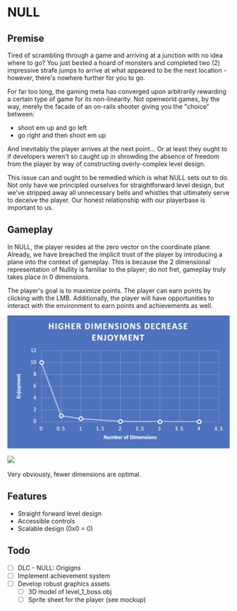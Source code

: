 # NULL
## Premise
Tired of scrambling through a game and arriving at a junction with no idea where to go?  You just bested a hoard of monsters and completed two (2) impressive strafe jumps to arrive at what appeared to be the next location - however, there's nowhere further for you to go.  

For far too long, the gaming meta has converged upon arbitrarily rewarding a certain type of game for its non-linearity.  Not openworld games, by the way, merely the facade of an on-rails shooter giving you the "choice" between:
 - shoot em up and go left
 - go right and then shoot em up

 And inevitably the player arrives at the next point... Or at least they ought to if developers weren't so caught up in shrowding the absence of freedom from the player by way of constructing overly-complex level design.  

 This issue can and ought to be remedied which is what NULL sets out to do.  Not only have we principled ourselves for straightforward level design, but we've stripped away all unnecessary bells and whistles that ultimately serve to deceive the player. Our honest relationship with our playerbase is important to us.  

## Gameplay

In NULL, the player resides at the zero vector on the coordinate plane.  Already, we have breached the implicit trust of the player by introducing a plane into the context of gameplay.  This is because the 2 dimensional representation of Nullity is familiar to the player; do not fret, gameplay truly takes place in 0 dimensions.

The player's goal is to maximize points.  The player can earn points by clicking with the LMB.  Additionally, the player will have opportunities to interact with the environment to earn points and achievements as well.

![readme1.png](readme1.png)

![](https://upload.wikimedia.org/wikipedia/commons/thumb/4/45/Dimension_levels.svg/400px-Dimension_levels.svg.png)

Very obviously, fewer dimensions are optimal.  

## Features
- Straight forward level design
- Accessible controls
- Scalable design (0x0 = 0)


## Todo
- [ ] DLC - NULL: Origigns
- [ ] Implement achievement system
- [ ] Develop robust graphics assets
    - [ ] 3D model of level_1_boss.obj
    - [ ] Sprite sheet for the player (see mockup)
